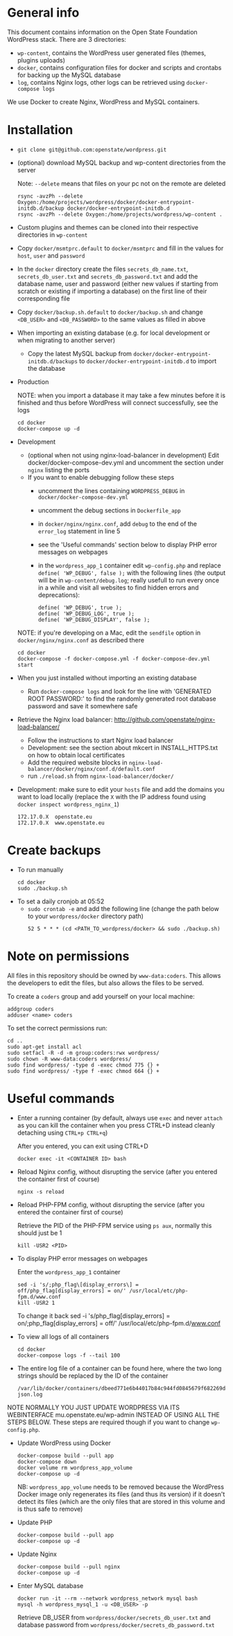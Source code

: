 # General info
This document contains information on the Open State Foundation WordPress stack. There are 3 directories:

- `wp-content`, contains the WordPress user generated files (themes, plugins uploads)
- `docker`, contains configuration files for docker and scripts and crontabs for backing up the MySQL database
- `log`, contains Nginx logs, other logs can be retrieved using `docker-compose logs`

We use Docker to create Nginx, WordPress and MySQL containers.


# Installation
- `git clone git@github.com:openstate/wordpress.git`
- (optional) download MySQL backup and wp-content directories from the server

  Note: `--delete` means that files on your pc not on the remote are deleted
  ```  
  rsync -avzPh --delete Oxygen:/home/projects/wordpress/docker/docker-entrypoint-initdb.d/backup docker/docker-entrypoint-initdb.d
  rsync -avzPh --delete Oxygen:/home/projects/wordpress/wp-content .
  ```
- Custom plugins and themes can be cloned into their respective directories in `wp-content`
- Copy `docker/msmtprc.default` to `docker/msmtprc` and fill in the values for `host`, `user` and `password`
- In the `docker` directory create the files `secrets_db_name.txt`, `secrets_db_user.txt` and `secrets_db_password.txt` and add the database name, user and password (either new values if starting from scratch or existing if importing a database) on the first line of their corresponding file
- Copy `docker/backup.sh.default` to `docker/backup.sh` and change `<DB_USER>` and `<DB_PASSWORD>` to the same values as filled in above
- When importing an existing database (e.g. for local development or when migrating to another server)
  - Copy the latest MySQL backup from `docker/docker-entrypoint-initdb.d/backups` to `docker/docker-entrypoint-initdb.d` to import the database
- Production

  NOTE: when you import a database it may take a few minutes before it is finished and thus before WordPress will connect successfully, see the logs
  ```
  cd docker
  docker-compose up -d
  ```
- Development
  - (optional when not using nginx-load-balancer in development) Edit docker/docker-compose-dev.yml and uncomment the section under `nginx` listing the ports
  - If you want to enable debugging follow these steps
    - uncomment the lines containing `WORDPRESS_DEBUG` in `docker/docker-compose-dev.yml`
    - uncomment the debug sections in `Dockerfile_app`
    - in `docker/nginx/nginx.conf`, add `debug` to the end of the `error_log` statement in line 5
    - see the 'Useful commands' section below to display PHP error messages on webpages
    - in the `wordpress_app_1` container edit `wp-config.php` and replace `define( 'WP_DEBUG', false );` with the following lines (the output will be in `wp-content/debug.log`; really usefull to run every once in a while and visit all websites to find hidden errors and deprecations):

      ```
      define( 'WP_DEBUG', true );
      define( 'WP_DEBUG_LOG', true );
      define( 'WP_DEBUG_DISPLAY', false );
      ```

  
  NOTE: if you're developing on a Mac, edit the `sendfile` option in `docker/nginx/nginx.conf` as described there
  ```
  cd docker
  docker-compose -f docker-compose.yml -f docker-compose-dev.yml start
  ```
- When you just installed without importing an existing database
  - Run `docker-compose logs` and look for the line with 'GENERATED ROOT PASSWORD:' to find the randomly generated root database password and save it somewhere safe

- Retrieve the Nginx load balancer: http://github.com/openstate/nginx-load-balancer/
  - Follow the instructions to start Nginx load balancer
  - Development: see the section about mkcert in INSTALL_HTTPS.txt on how to obtain local certificates
  - Add the required website blocks in `nginx-load-balancer/docker/nginx/conf.d/default.conf`
  - run `./reload.sh` from `nginx-load-balancer/docker/`

- Development: make sure to edit your `hosts` file and add the domains you want to load locally (replace the `X` with the IP address found using `docker inspect wordpress_nginx_1`)
  ```
  172.17.0.X  openstate.eu
  172.17.0.X  www.openstate.eu
  ```


# Create backups
- To run manually
  ```
  cd docker
  sudo ./backup.sh
  ```
- To set a daily cronjob at 05:52
  - `sudo crontab -e` and add the following line (change the path below to your `wordpress/docker` directory path)
    ```
    52 5 * * * (cd <PATH_TO_wordpress/docker> && sudo ./backup.sh)
    ```


# Note on permissions
All files in this repository should be owned by `www-data:coders`. This allows the developers to edit the files, but also allows the files to be served.

To create a `coders` group and add yourself on your local machine:
```
addgroup coders
adduser <name> coders
```

To set the correct permissions run:
```
cd ..
sudo apt-get install acl
sudo setfacl -R -d -m group:coders:rwx wordpress/
sudo chown -R www-data:coders wordpress/
sudo find wordpress/ -type d -exec chmod 775 {} +
sudo find wordpress/ -type f -exec chmod 664 {} +
```


# Useful commands
- Enter a running container (by default, always use `exec` and never `attach` as you can kill the container when you press CTRL+D instead cleanly detaching using `CTRL+p CTRL+q`)

  After you entered, you can exit using CTRL+D
  ```
  docker exec -it <CONTAINER ID> bash
  ```

- Reload Nginx config, without disrupting the service (after you entered the container first of course)
  ```
  nginx -s reload
  ```

- Reload PHP-FPM config, without disrupting the service (after you entered the container first of course)

  Retrieve the PID of the PHP-FPM service using `ps aux`, normally this should just be 1
  ```
  kill -USR2 <PID>
  ```

- To display PHP error messages on webpages

  Enter the `wordpress_app_1` container
  ```
  sed -i 's/;php_flag\[display_errors\] = off/php_flag[display_errors] = on/' /usr/local/etc/php-fpm.d/www.conf
  kill -USR2 1
  ```

  To change it back
  sed -i 's/php_flag\[display_errors\] = on/;php_flag[display_errors] = off/' /usr/local/etc/php-fpm.d/www.conf

- To view all logs of all containers
  ```
  cd docker
  docker-compose logs -f --tail 100
  ```

- The entire log file of a container can be found here, where the two long strings should be replaced
by the ID of the container
  ```
  /var/lib/docker/containers/dbeed771e6b44017b84c944fd0845679f682269df812046c2f3e4d97185a9312/dbeed771e6b44017b84c944fd0845679f682269df812046c2f3e4d97185a9312-json.log

NOTE NORMALLY YOU JUST UPDATE WORDPRESS VIA ITS WEBINTERFACE mu.openstate.eu/wp-admin INSTEAD OF USING ALL THE STEPS BELOW. These steps are required though if you want to change `wp-config.php`.
- Update WordPress using Docker
  ```
  docker-compose build --pull app
  docker-compose down
  docker volume rm wordpress_app_volume
  docker-compose up -d
  ```
  NB: `wordpress_app_volume` needs to be removed because the WordPress Docker image only regenerates its files (and thus its version) if it doesn't detect its files (which are the only files that are stored in this volume and is thus safe to remove)

- Update PHP
  ```
  docker-compose build --pull app
  docker-compose up -d
  ```

- Update Nginx
  ```
  docker-compose build --pull nginx
  docker-compose up -d
  ```

- Enter MySQL database
  ```
  docker run -it --rm --network wordpress_network mysql bash
  mysql -h wordpress_mysql_1 -u <DB_USER> -p
  ```
  
  Retrieve DB_USER from `wordpress/docker/secrets_db_user.txt` and database password from `wordpress/docker/secrets_db_password.txt`
